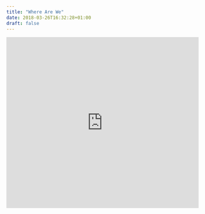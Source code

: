 ```yaml
---
title: "Where Are We"
date: 2018-03-26T16:32:28+01:00
draft: false
---
```



<iframe src="https://www.google.com/maps/embed?pb=!1m14!1m8!1m3!1d39506.22066761203!2d-0.4658029100341876!3d51.76706983803244!3m2!1i1024!2i768!4f13.1!3m3!1m2!1s0x0%3A0xfdabf171c81231f9!2sBeta+Health+Clinic!5e0!3m2!1sen!2suk!4v1456401442638" style="border:0" allowfullscreen="" width="100%" height="450" frameborder="0"></iframe>
